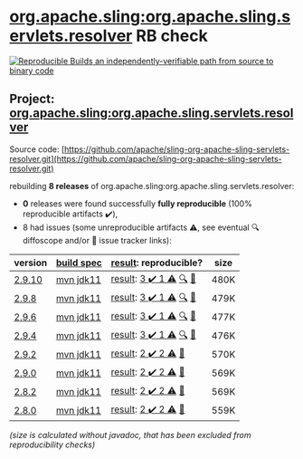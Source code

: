 [org.apache.sling:org.apache.sling.servlets.resolver](https://search.maven.org/artifact/org.apache.sling/org.apache.sling.servlets.resolver/) RB check
=======

[![Reproducible Builds](https://reproducible-builds.org/images/logos/rb.svg) an independently-verifiable path from source to binary code](https://reproducible-builds.org/)

## Project: [org.apache.sling:org.apache.sling.servlets.resolver](https://search.maven.org/artifact/org.apache.sling/org.apache.sling.servlets.resolver/)

Source code: [https://github.com/apache/sling-org-apache-sling-servlets-resolver.git](https://github.com/apache/sling-org-apache-sling-servlets-resolver.git)

rebuilding **8 releases** of org.apache.sling:org.apache.sling.servlets.resolver:
- **0** releases were found successfully **fully reproducible** (100% reproducible artifacts :heavy_check_mark:),
- 8 had issues (some unreproducible artifacts :warning:, see eventual :mag: diffoscope and/or :memo: issue tracker links):

| version | [build spec](/BUILDSPEC.md) | [result](https://reproducible-builds.org/docs/jvm/): reproducible? | size |
| -- | --------- | ------ | -- |
| [2.9.10](https://search.maven.org/artifact/org.apache.sling/org.apache.sling.servlets.resolver/2.9.10/pom) | [mvn jdk11](org.apache.sling.servlets.resolver-2.9.10.buildspec) | [result](org.apache.sling.servlets.resolver-2.9.10.buildinfo): [3 :heavy_check_mark:  1 :warning:](org.apache.sling.servlets.resolver-2.9.10.buildcompare) [:mag:](org.apache.sling.servlets.resolver-2.9.10.diffoscope) [:memo:](https://issues.apache.org/jira/browse/SM-5021) | 480K |
| [2.9.8](https://search.maven.org/artifact/org.apache.sling/org.apache.sling.servlets.resolver/2.9.8/pom) | [mvn jdk11](org.apache.sling.servlets.resolver-2.9.8.buildspec) | [result](org.apache.sling.servlets.resolver-2.9.8.buildinfo): [3 :heavy_check_mark:  1 :warning:](org.apache.sling.servlets.resolver-2.9.8.buildcompare) [:mag:](org.apache.sling.servlets.resolver-2.9.8.diffoscope) [:memo:](https://issues.apache.org/jira/browse/SM-5021) | 479K |
| [2.9.6](https://search.maven.org/artifact/org.apache.sling/org.apache.sling.servlets.resolver/2.9.6/pom) | [mvn jdk11](org.apache.sling.servlets.resolver-2.9.6.buildspec) | [result](org.apache.sling.servlets.resolver-2.9.6.buildinfo): [3 :heavy_check_mark:  1 :warning:](org.apache.sling.servlets.resolver-2.9.6.buildcompare) [:mag:](org.apache.sling.servlets.resolver-2.9.6.diffoscope) [:memo:](https://issues.apache.org/jira/browse/SM-5021) | 477K |
| [2.9.4](https://search.maven.org/artifact/org.apache.sling/org.apache.sling.servlets.resolver/2.9.4/pom) | [mvn jdk11](org.apache.sling.servlets.resolver-2.9.4.buildspec) | [result](org.apache.sling.servlets.resolver-2.9.4.buildinfo): [3 :heavy_check_mark:  1 :warning:](org.apache.sling.servlets.resolver-2.9.4.buildcompare) [:mag:](org.apache.sling.servlets.resolver-2.9.4.diffoscope) [:memo:](https://issues.apache.org/jira/browse/SM-5021) | 476K |
| [2.9.2](https://search.maven.org/artifact/org.apache.sling/org.apache.sling.servlets.resolver/2.9.2/pom) | [mvn jdk11](org.apache.sling.servlets.resolver-2.9.2.buildspec) | [result](org.apache.sling.servlets.resolver-2.9.2.buildinfo): [2 :heavy_check_mark:  2 :warning:](org.apache.sling.servlets.resolver-2.9.2.buildcompare) [:memo:](https://github.com/apache/sling-org-apache-sling-servlets-resolver/pull/28) | 570K |
| [2.9.0](https://search.maven.org/artifact/org.apache.sling/org.apache.sling.servlets.resolver/2.9.0/pom) | [mvn jdk11](org.apache.sling.servlets.resolver-2.9.0.buildspec) | [result](org.apache.sling.servlets.resolver-2.9.0.buildinfo): [2 :heavy_check_mark:  2 :warning:](org.apache.sling.servlets.resolver-2.9.0.buildcompare) [:memo:](https://github.com/apache/sling-org-apache-sling-servlets-resolver/pull/28) | 569K |
| [2.8.2](https://search.maven.org/artifact/org.apache.sling/org.apache.sling.servlets.resolver/2.8.2/pom) | [mvn jdk11](org.apache.sling.servlets.resolver-2.8.2.buildspec) | [result](org.apache.sling.servlets.resolver-2.8.2.buildinfo): [2 :heavy_check_mark:  2 :warning:](org.apache.sling.servlets.resolver-2.8.2.buildcompare) [:memo:](https://github.com/apache/sling-org-apache-sling-servlets-resolver/pull/28) | 569K |
| [2.8.0](https://search.maven.org/artifact/org.apache.sling/org.apache.sling.servlets.resolver/2.8.0/pom) | [mvn jdk11](org.apache.sling.servlets.resolver-2.8.0.buildspec) | [result](org.apache.sling.servlets.resolver-2.8.0.buildinfo): [2 :heavy_check_mark:  2 :warning:](org.apache.sling.servlets.resolver-2.8.0.buildcompare) [:memo:](https://github.com/apache/sling-org-apache-sling-servlets-resolver/pull/28) | 559K |

<i>(size is calculated without javadoc, that has been excluded from reproducibility checks)</i>
